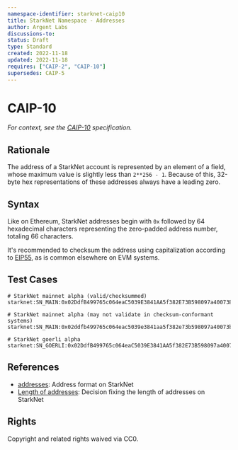```yaml
---
namespace-identifier: starknet-caip10
title: StarkNet Namespace - Addresses
author: Argent Labs
discussions-to:
status: Draft
type: Standard
created: 2022-11-18
updated: 2022-11-18
requires: ["CAIP-2", "CAIP-10"]
supersedes: CAIP-5
---
```


# CAIP-10

*For context, see the [CAIP-10][] specification.*

## Rationale

The address of a StarkNet account is represented by an element of a field, whose maximum
value is slightly less than `2**256 - 1`. Because of this, 32-byte hex representations of 
these addresses always have a leading zero.

## Syntax

Like on Ethereum, StarkNet addresses begin with `0x` followed by 64 hexadecimal characters
representing the zero-padded address number, totaling 66 characters.

It's recommended to checksum the address using capitalization according to
[EIP55][], as is common elsewhere on EVM systems.

## Test Cases

```
# StarkNet mainnet alpha (valid/checksummed)
starknet:SN_MAIN:0x02DdfB499765c064eaC5039E3841AA5f382E73B598097a40073BD8B48170Ab57

# StarkNet mainnet alpha (may not validate in checksum-conformant systems)
starknet:SN_MAIN:0x02ddfb499765c064eac5039e3841aa5f382e73b598097a40073bd8b48170ab57

# StarkNet goerli alpha
starknet:SN_GOERLI:0x02DdfB499765c064eaC5039E3841AA5f382E73B598097a40073BD8B48170Ab57
```


## References

- [addresses][]: Address format on StarkNet
- [Length of addresses][]: Decision fixing the length of addresses on StarkNet

[addresses]: https://starknet.io/docs/how_cairo_works/cairo_intro.html#field-elements
[Length of addresses]: https://github.com/starkware-libs/starknet-specs/pull/58
[CAIP-2]: https://github.com/ChainAgnostic/CAIPs/blob/master/CAIPs/caip-2.md
[CAIP-10]: https://github.com/ChainAgnostic/CAIPs/blob/master/CAIPs/caip-10.md
[CAIP-19]: https://github.com/ChainAgnostic/CAIPs/blob/master/CAIPs/caip-19.md
[CAIP-21]: https://github.com/ChainAgnostic/CAIPs/blob/master/CAIPs/caip-21.md
[CAIP-22]: https://github.com/ChainAgnostic/CAIPs/blob/master/CAIPs/caip-22.md
[EIP55]: https://eips.ethereum.org/EIPS/eip-55

## Rights

Copyright and related rights waived via CC0.